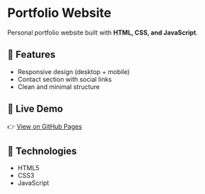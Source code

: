 # Portfolio Website

Personal portfolio website built with **HTML, CSS, and JavaScript**.

## 🔹 Features
- Responsive design (desktop + mobile)
- Contact section with social links
- Clean and minimal structure

## 🔹 Live Demo
👉 [View on GitHub Pages](https://AhmedِAyman951753.github.io/portfolio/)

## 🔹 Technologies
- HTML5
- CSS3
- JavaScript
